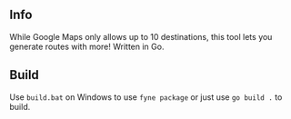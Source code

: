 ## Info 
While Google Maps only allows up to 10 destinations, this tool lets you generate routes with more! Written in Go.

## Build
Use `build.bat` on Windows to use `fyne package` or just use `go build .` to build. 

